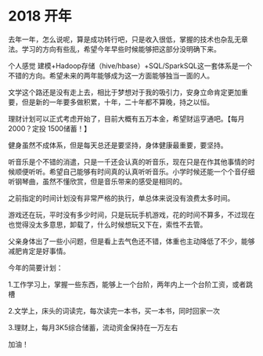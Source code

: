 # 2018 开年

去年一年，怎么说呢，算是成功转行吧，只是收入很低，掌握的技术也杂乱无章法。学习的方向有些乱，希望今年早些时候能够把这部分没明确下来。

个人感觉 建模+Hadoop存储（hive/hbase）+SQL/SparkSQL这一套体系是一个不错的方向。希望未来的两年能够成为这一方面能够独当一面的人。

文学这个路还是没有走上去，相比于梦想对于我的吸引力，安身立命肯定更加重要，但是新的一年要多做积累，十年，二十年都不算晚，持之以恒。

理财计划可以正式考虑开始了，目前大概有五万本金，希望财运亨通吧。【每月2000？定投 1500储蓄！】

健身虽然不成体系，但是每天总还是要坚持，身体健康最重要，要坚持。

听音乐是个不错的消遣，只是一千还会认真的听音乐，现在只是在作其他事情的时候顺便听听。希望自己能够有时间真的认真听听音乐。小学时候还能一个个音仔细听钢琴曲，虽然不懂欣赏，但是音乐带来的感受是相同的。

之前指定的时间计划没有非常严格的执行，单总体来说没有浪费太多时间。

游戏还在玩，平时没有多少时间，只是玩玩手机游戏，花的时间不算多，不过现在也觉得没太多意思，卸载了，什么时候想玩又下在，索性不去管。

父亲身体出了一些小问题，但是看上去气色还不错，体重也主动降低了不少，能够减肥肯定是好事情。

今年的简要计划：

1.工作学习上，掌握一些东西，能够上一个台阶，两年内上一个台阶工资，或者跳槽

2.文学上，床头的词读完，每次读完一本书，买一本书，同时回家一次

3.理财上，每月3K5综合储蓄，流动资金保持在一万左右

加油！